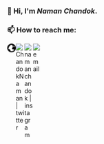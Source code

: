 ### 👋 Hi, I'm _Naman Chandok_.

### 📫 How to reach me: 
[<img align="left" alt="namanchandok.co" width="20px" src="https://raw.githubusercontent.com/iconic/open-iconic/master/svg/globe.svg" />][website]
[<img align="left" alt="ChandokNaman | twitter" width="20px" src="https://cdn.jsdelivr.net/npm/simple-icons@v3/icons/twitter.svg" />][twitter]
[<img align="left" alt="namanchandok | instagram" width="20px" src="https://cdn.jsdelivr.net/npm/simple-icons@v3/icons/instagram.svg" />][instagram]
[<img align="left" alt="email" width="20px" src="https://cdn.jsdelivr.net/npm/simple-icons@3.4.1/icons/gmail.svg" />][email]

[website]: https://namanchandok.co
[twitter]: https://twitter.com/ChandokNaman
[instagram]: https://instagram.com/namanchandok
[email]: mailto:i@namanchandok.co
